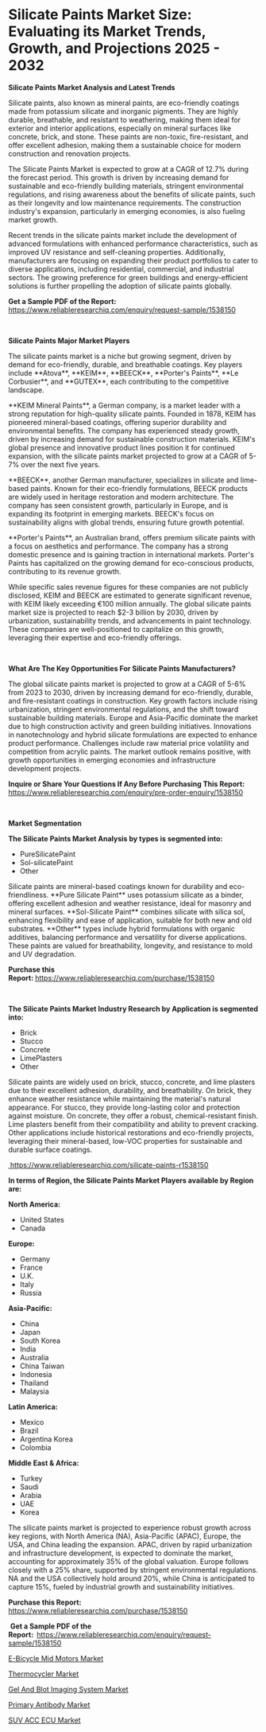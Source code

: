 <p><h1>Silicate Paints Market Size: Evaluating its Market Trends, Growth, and Projections 2025 - 2032</h1></p><p><strong>Silicate Paints Market Analysis and Latest Trends</strong></p>
<p><p>Silicate paints, also known as mineral paints, are eco-friendly coatings made from potassium silicate and inorganic pigments. They are highly durable, breathable, and resistant to weathering, making them ideal for exterior and interior applications, especially on mineral surfaces like concrete, brick, and stone. These paints are non-toxic, fire-resistant, and offer excellent adhesion, making them a sustainable choice for modern construction and renovation projects.</p><p>The Silicate Paints Market is expected to grow at a CAGR of 12.7% during the forecast period. This growth is driven by increasing demand for sustainable and eco-friendly building materials, stringent environmental regulations, and rising awareness about the benefits of silicate paints, such as their longevity and low maintenance requirements. The construction industry's expansion, particularly in emerging economies, is also fueling market growth.</p><p>Recent trends in the silicate paints market include the development of advanced formulations with enhanced performance characteristics, such as improved UV resistance and self-cleaning properties. Additionally, manufacturers are focusing on expanding their product portfolios to cater to diverse applications, including residential, commercial, and industrial sectors. The growing preference for green buildings and energy-efficient solutions is further propelling the adoption of silicate paints globally.</p></p>
<p><strong>Get a Sample PDF of the Report:&nbsp;</strong> <a href="https://www.reliableresearchiq.com/enquiry/request-sample/1538150?utm_campaign=2127&utm_medium=2&utm_source=Github&utm_content=ia&utm_term=25012025&utm_id=silicate-paints">https://www.reliableresearchiq.com/enquiry/request-sample/1538150</a></p>
<p>&nbsp;</p>
<p><strong>Silicate Paints Major Market Players</strong></p>
<p><p>The silicate paints market is a niche but growing segment, driven by demand for eco-friendly, durable, and breathable coatings. Key players include **Atova**, **KEIM**, **BEECK**, **Porter's Paints**, **Le Corbusier**, and **GUTEX**, each contributing to the competitive landscape.</p><p>**KEIM Mineral Paints**, a German company, is a market leader with a strong reputation for high-quality silicate paints. Founded in 1878, KEIM has pioneered mineral-based coatings, offering superior durability and environmental benefits. The company has experienced steady growth, driven by increasing demand for sustainable construction materials. KEIM's global presence and innovative product lines position it for continued expansion, with the silicate paints market projected to grow at a CAGR of 5-7% over the next five years.</p><p>**BEECK**, another German manufacturer, specializes in silicate and lime-based paints. Known for their eco-friendly formulations, BEECK products are widely used in heritage restoration and modern architecture. The company has seen consistent growth, particularly in Europe, and is expanding its footprint in emerging markets. BEECK's focus on sustainability aligns with global trends, ensuring future growth potential.</p><p>**Porter's Paints**, an Australian brand, offers premium silicate paints with a focus on aesthetics and performance. The company has a strong domestic presence and is gaining traction in international markets. Porter's Paints has capitalized on the growing demand for eco-conscious products, contributing to its revenue growth.</p><p>While specific sales revenue figures for these companies are not publicly disclosed, KEIM and BEECK are estimated to generate significant revenue, with KEIM likely exceeding €100 million annually. The global silicate paints market size is projected to reach $2-3 billion by 2030, driven by urbanization, sustainability trends, and advancements in paint technology. These companies are well-positioned to capitalize on this growth, leveraging their expertise and eco-friendly offerings.</p></p>
<p>&nbsp;</p>
<p><strong>What Are The Key Opportunities For Silicate Paints Manufacturers?</strong></p>
<p><p>The global silicate paints market is projected to grow at a CAGR of 5-6% from 2023 to 2030, driven by increasing demand for eco-friendly, durable, and fire-resistant coatings in construction. Key growth factors include rising urbanization, stringent environmental regulations, and the shift toward sustainable building materials. Europe and Asia-Pacific dominate the market due to high construction activity and green building initiatives. Innovations in nanotechnology and hybrid silicate formulations are expected to enhance product performance. Challenges include raw material price volatility and competition from acrylic paints. The market outlook remains positive, with growth opportunities in emerging economies and infrastructure development projects.</p></p>
<p><strong>Inquire or Share Your Questions If Any Before Purchasing This Report:</strong> <a href="https://www.reliableresearchiq.com/enquiry/pre-order-enquiry/1538150?utm_campaign=2127&utm_medium=2&utm_source=Github&utm_content=ia&utm_term=25012025&utm_id=silicate-paints">https://www.reliableresearchiq.com/enquiry/pre-order-enquiry/1538150</a></p>
<p>&nbsp;</p>
<p><strong>Market Segmentation</strong></p>
<p><strong>The Silicate Paints Market Analysis by types is segmented into:</strong></p>
<p><ul><li>PureSilicatePaint</li><li>Sol-silicatePaint</li><li>Other</li></ul></p>
<p><p>Silicate paints are mineral-based coatings known for durability and eco-friendliness. **Pure Silicate Paint** uses potassium silicate as a binder, offering excellent adhesion and weather resistance, ideal for masonry and mineral surfaces. **Sol-Silicate Paint** combines silicate with silica sol, enhancing flexibility and ease of application, suitable for both new and old substrates. **Other** types include hybrid formulations with organic additives, balancing performance and versatility for diverse applications. These paints are valued for breathability, longevity, and resistance to mold and UV degradation.</p></p>
<p><strong>Purchase this Report:&nbsp;</strong><a href="https://www.reliableresearchiq.com/purchase/1538150?utm_campaign=2127&utm_medium=2&utm_source=Github&utm_content=ia&utm_term=25012025&utm_id=silicate-paints">https://www.reliableresearchiq.com/purchase/1538150</a></p>
<p>&nbsp;</p>
<p><strong>The Silicate Paints Market Industry Research by Application is segmented into:</strong></p>
<p><ul><li>Brick</li><li>Stucco</li><li>Concrete</li><li>LimePlasters</li><li>Other</li></ul></p>
<p><p>Silicate paints are widely used on brick, stucco, concrete, and lime plasters due to their excellent adhesion, durability, and breathability. On brick, they enhance weather resistance while maintaining the material's natural appearance. For stucco, they provide long-lasting color and protection against moisture. On concrete, they offer a robust, chemical-resistant finish. Lime plasters benefit from their compatibility and ability to prevent cracking. Other applications include historical restorations and eco-friendly projects, leveraging their mineral-based, low-VOC properties for sustainable and durable surface coatings.</p></p>
<p><a href="https://www.reliableresearchiq.com/silicate-paints-r1538150?utm_campaign=2127&utm_medium=2&utm_source=Github&utm_content=ia&utm_term=25012025&utm_id=silicate-paints">&nbsp;https://www.reliableresearchiq.com/silicate-paints-r1538150</a></p>
<p><strong>In terms of Region, the Silicate Paints Market Players available by Region are:</strong></p>
<p>
    <p> <strong> North America: </strong>
        <ul>
            <li>United States</li>
            <li>Canada</li>
        </ul>
        </p> 
    <p> <strong> Europe: </strong>
        <ul>
            <li>Germany</li>
            <li>France</li>
            <li>U.K.</li>
            <li>Italy</li>
            <li>Russia</li>
        </ul>
        </p> 
    <p> <strong> Asia-Pacific: </strong>
        <ul>
            <li>China</li>
            <li>Japan</li>
            <li>South Korea</li>
            <li>India</li>
            <li>Australia</li>
            <li>China Taiwan</li>
            <li>Indonesia</li>
            <li>Thailand</li>
            <li>Malaysia</li>
        </ul>
        </p> 
    <p> <strong> Latin America: </strong>
        <ul>
            <li>Mexico</li>
            <li>Brazil</li>
            <li>Argentina Korea</li>
            <li>Colombia</li>
        </ul>
        </p> 
    <p> <strong> Middle East & Africa: </strong>
        <ul>
            <li>Turkey</li>
            <li>Saudi</li>
            <li>Arabia</li>
            <li>UAE</li>
            <li>Korea</li>
        </ul>
    </p>
    </p>
<p><p>The silicate paints market is projected to experience robust growth across key regions, with North America (NA), Asia-Pacific (APAC), Europe, the USA, and China leading the expansion. APAC, driven by rapid urbanization and infrastructure development, is expected to dominate the market, accounting for approximately 35% of the global valuation. Europe follows closely with a 25% share, supported by stringent environmental regulations. NA and the USA collectively hold around 20%, while China is anticipated to capture 15%, fueled by industrial growth and sustainability initiatives.</p></p>
<p><strong>Purchase this Report: </strong><a href="https://www.reliableresearchiq.com/purchase/1538150?utm_campaign=2127&utm_medium=2&utm_source=Github&utm_content=ia&utm_term=25012025&utm_id=silicate-paints">https://www.reliableresearchiq.com/purchase/1538150</a></p>
<p>&nbsp;<strong>Get a Sample PDF of the Report:&nbsp;&nbsp;</strong><a href="https://www.reliableresearchiq.com/enquiry/request-sample/1538150?utm_campaign=2127&utm_medium=2&utm_source=Github&utm_content=ia&utm_term=25012025&utm_id=silicate-paints">https://www.reliableresearchiq.com/enquiry/request-sample/1538150</a></p>
<p><strong></strong></p>
<p><p><a href="https://www.linkedin.com/pulse/global-e-bicycle-mid-motors-market-forecast-2025-2032-component-twubf?utm_campaign=2127&utm_medium=2&utm_source=Github&utm_content=ia&utm_term=25012025&utm_id=silicate-paints">E-Bicycle Mid Motors Market</a></p><p><a href="https://www.linkedin.com/pulse/market-dynamics-thermocycler-key-trends-macroeconomic-factors-k9gmf?utm_campaign=2127&utm_medium=2&utm_source=Github&utm_content=ia&utm_term=25012025&utm_id=silicate-paints">Thermocycler Market</a></p><p><a href="https://www.linkedin.com/pulse/pioneering-growth-analyzing-global-gel-blot-imaging-system-qzdyf?utm_campaign=2127&utm_medium=2&utm_source=Github&utm_content=ia&utm_term=25012025&utm_id=silicate-paints">Gel And Blot Imaging System Market</a></p><p><a href="https://www.linkedin.com/pulse/emerging-technologies-reshaping-primary-antibody-market-bdqgf?utm_campaign=2127&utm_medium=2&utm_source=Github&utm_content=ia&utm_term=25012025&utm_id=silicate-paints">Primary Antibody Market</a></p><p><a href="https://www.linkedin.com/pulse/insights-suv-acc-ecu-market-competitor-evaluation-projected-rzuof?utm_campaign=2127&utm_medium=2&utm_source=Github&utm_content=ia&utm_term=25012025&utm_id=silicate-paints">SUV ACC ECU Market</a></p></p>